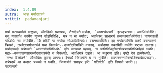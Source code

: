 ```yaml
---
index:  1.4.89
sutra:  आङ् मर्यादावचने
vritti:  padamanjari
---
```


	मर्या मरणधर्माणो मनुष्याः, औणदिको यप्रत्ययः, तैरादीयते मर्यादा, `आतश्चोपसर्गे` इत्यङ्प्रत्ययः। अवधिर्मर्यादेति। ननु यत्रावधिः कार्येण युज्यते सोऽभिविधिः, यत्र न सा मर्यादा; अवधिस्तु साधारणं तत्काथमवधिर्मर्यादा? नायमत्रार्थो योऽवधिः सा सर्यादेति, किं तर्हि? या मर्यादा सोऽवधिरित्यर्थः। वचनग्राणदिति। इह मर्यादायामिति वाच्ये वचनग्रहणं क्रियते, तस्यैतत्प्रयोजनमेवं यथा विज्ञायेत--उच्यतेऽस्मिन्निति वचनम्, मर्यादाया वचनमिति कर्मणि षष्ठ्याः समासः। मर्यादाशब्दो यत्रोच्यते `आङ्मर्यादाभिविध्योः` इति तस्याङो ग्रहणम्, स चाभिविधिवृत्तिरपीत्यत्राप्यभिविधेर्ग्रंहणं भवति।
	यद्वा--वचनग्रहणसामर्थ्यादवान्तरभेदो न विवक्ष्यते, अवधिमात्रं गृह्यते। आ मथुराया इति। वृष्टो देव इत्यपेक्ष्यते, `मन्थ विलोडने` औणादिकः कुरच् प्रत्ययः। ईषदर्थे क्रियायोगे च मा भूदिति। वाक्यस्मरणयोस्त्वङित्त्वादेवाप्रसङ्गः, तत्रेषदर्थे आ कडारः पञ्चमी न भवति, क्रियायोगे समाहार इति `गतिर्गतौ` इति निघातो भवति।।
	पदमञ्जरी
